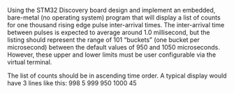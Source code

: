 Using the STM32 Discovery board design and implement an embedded, bare-metal (no operating
system) program that will display a list of counts for one thousand rising edge pulse inter-arrival times.
The inter-arrival time between pulses is expected to average around 1.0 millisecond, but the listing
should represent the range of 101 “buckets” (one bucket per microsecond) between the default
values of 950 and 1050 microseconds. However, these upper and lower limits must be user
configurable via the virtual terminal.


The list of counts should be in ascending time order. A typical display would have 3 lines like
this:
998 5
999 950
1000 45


